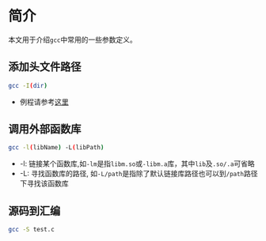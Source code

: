 # 简介

本文用于介绍`gcc`中常用的一些参数定义。

## 添加头文件路径

```sh
gcc -I(dir)
```

* 例程请参考[这里](../../../sampleCode/gcc/includeHeader/build.sh)

## 调用外部函数库

```sh
gcc -l(libName) -L(libPath)
```
* -l: 链接某个函数库,如`-lm`是指`libm.so`或`-libm.a`库，其中`lib`及`.so/.a`可省略
* -L: 寻找函数库的路径, 如`-L/path`是指除了默认链接库路径也可以到`/path`路径下寻找该函数库

## 源码到汇编

```sh
gcc -S test.c
```
